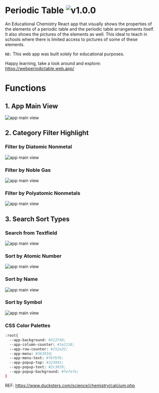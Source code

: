 # Periodic Table ![v1.0.0](https://camo.githubusercontent.com/9179c0dbb432a2a9c01f7cc755cc47c23d505a1a64ff24e3beb5a0341ccad2d9/68747470733a2f2f696d672e736869656c64732e696f2f62616467652f6e706d2d76312e302e302d626c75652e737667)

An Educational Chemistry React app that visually shows the properties of the elements of a periodic table and the periodic table arrangements itself. It also shows the pictures of the elements as well. This ideal to teach in schools where there is limited access to pictures of some of these elements.


`NB:` This web app was built solely for educational purposes.

Happy learning, take a look around and explore:
https://webperiodictable.web.app/

# Functions
## 1. App Main View
![app main view](screenshots/app-view.png)

## 2. Category Filter Highlight
### Filter by Diatomic Nonmetal
![app main view](screenshots/category-highlight-a.png)
### Filter by Noble Gas
![app main view](screenshots/category-highlight-b.png)
### Filter by Polyatomic Nonmetals
![app main view](screenshots/category-highlight-c.png)

## 3. Search Sort Types
### Search from Textfield
![app main view](screenshots/search-abilities.png)
### Sort by Atomic Number
![app main view](screenshots/sort-by-atomic-number.png)
### Sort by Name
![app main view](screenshots/sort-by-name.png)
### Sort by Symbol
![app main view](screenshots/sort-by-symbol.png)


### CSS Color Palettes
```sh
:root{
  --app-background: #313740;
  --app-column-counter: #1e2128;
  --app-row-counter: #252a32;
  --app-menu: #36383d;
  --app-menu-text: #fbfbfb;
  --app-popup-top: #323942;
  --app-popup-text: #2c3039;
  --app-popup-background: #fefefe;
}
```
REF: https://www.ducksters.com/science/chemistry/calcium.php